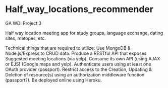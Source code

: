 # Half_way_locations_recommender
GA WDI Project 3

Half way location meeting app for study groups, language exchange, dating sites, metopes, etc.

Technical things that are required to utilize:
Use MongoDB & Node.js/Express to CRUD data.
Produce a RESTful API that exposes Suggested meeting locations (via yelp).
Consume its own API (using AJAX or EJS) (Google maps and yelp).
Authenticate users using at least one OAuth provider (passport).
Restrict access to the Creation, Updating & Deletion of resource(s) using an authorization middleware function (passport?).
Be deployed online using Heroku.

